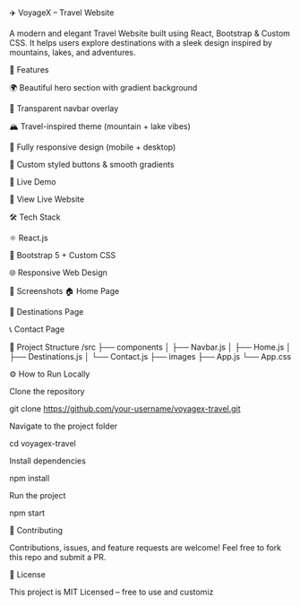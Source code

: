 ✈️ VoyageX – Travel Website

A modern and elegant Travel Website built using React, Bootstrap & Custom CSS.
It helps users explore destinations with a sleek design inspired by mountains, lakes, and adventures.

🌟 Features

🌍 Beautiful hero section with gradient background

📌 Transparent navbar overlay

🏔️ Travel-inspired theme (mountain + lake vibes)

📱 Fully responsive design (mobile + desktop)

🎨 Custom styled buttons & smooth gradients

🚀 Live Demo

🔗 View Live Website

🛠️ Tech Stack

⚛️ React.js

🎨 Bootstrap 5 + Custom CSS

🌐 Responsive Web Design

📸 Screenshots
🏠 Home Page

📍 Destinations Page

📞 Contact Page

📂 Project Structure
/src
  ├── components
  │   ├── Navbar.js
  │   ├── Home.js
  │   ├── Destinations.js
  │   └── Contact.js
  ├── images
  ├── App.js
  └── App.css

⚙️ How to Run Locally

Clone the repository

git clone https://github.com/your-username/voyagex-travel.git


Navigate to the project folder

cd voyagex-travel


Install dependencies

npm install


Run the project

npm start

🤝 Contributing

Contributions, issues, and feature requests are welcome!
Feel free to fork this repo and submit a PR.

📜 License

This project is MIT Licensed – free to use and customiz
